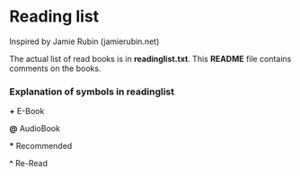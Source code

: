 # Reading list

Inspired by Jamie Rubin (jamierubin.net)

The actual list of read books is in **readinglist.txt**. This **README** file contains comments on the books.

### Explanation of symbols in **readinglist**


**+** E-Book

**@** AudioBook

__*__ Recommended

__^__ Re-Read
